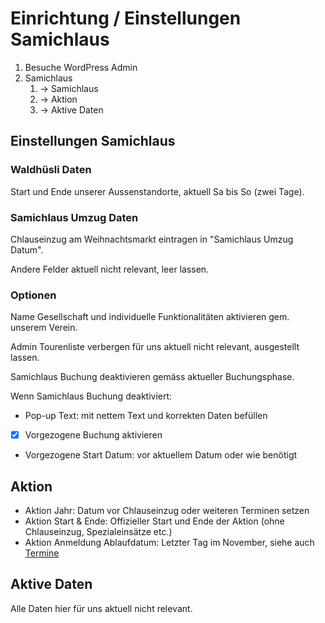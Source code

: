 # Einrichtung / Einstellungen Samichlaus

1. Besuche WordPress Admin
2. Samichlaus
   1. &rarr; Samichlaus
   2. &rarr; Aktion
   3. &rarr; Aktive Daten

## Einstellungen Samichlaus

### Waldhüsli Daten

Start und Ende unserer Aussenstandorte, aktuell Sa bis So (zwei Tage).

### Samichlaus Umzug Daten

Chlauseinzug am Weihnachtsmarkt eintragen in "Samichlaus Umzug Datum".

Andere Felder aktuell nicht relevant, leer lassen.

### Optionen

Name Gesellschaft und individuelle Funktionalitäten aktivieren gem. unserem Verein.

Admin Tourenliste verbergen für uns aktuell nicht relevant, ausgestellt lassen.

Samichlaus Buchung deaktivieren gemäss aktueller Buchungsphase.

Wenn Samichlaus Buchung deaktiviert:

- Pop-up Text: mit nettem Text und korrekten Daten befüllen
- [x] Vorgezogene Buchung aktivieren
- Vorgezogene Start Datum: vor aktuellem Datum oder wie benötigt

## Aktion

- Aktion Jahr: Datum vor Chlauseinzug oder weiteren Terminen setzen
- Aktion Start & Ende: Offizieller Start und Ende der Aktion (ohne Chlauseinzug, Spezialeinsätze etc.)
- Aktion Anmeldung Ablaufdatum: Letzter Tag im November, siehe auch [Termine](../termine/index.md)

## Aktive Daten

Alle Daten hier für uns aktuell nicht relevant.
